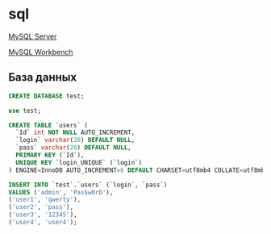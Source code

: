 # sql

[MySQL Server](https://dev.mysql.com/downloads/installer/)

[MySQL Workbench](https://dev.mysql.com/downloads/workbench/)

## База данных

``` sql
CREATE DATABASE test;

use test;

CREATE TABLE `users` (
  `Id` int NOT NULL AUTO_INCREMENT,
  `login` varchar(20) DEFAULT NULL,
  `pass` varchar(20) DEFAULT NULL,
  PRIMARY KEY (`Id`),
  UNIQUE KEY `login_UNIQUE` (`login`)
) ENGINE=InnoDB AUTO_INCREMENT=6 DEFAULT CHARSET=utf8mb4 COLLATE=utf8mb4_0900_ai_ci;

INSERT INTO `test`.`users` (`login`, `pass`)
VALUES ('admin', 'Pas$w0rD'), 
('user1', 'qwerty'), 
('user2', 'pass'), 
('user3', '12345'), 
('user4', 'user4');
```
